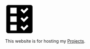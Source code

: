 <img src="https://raw.githubusercontent.com/tinoschroeter/tino.sh/master/docs/task.svg" width="92px"/>

This website is for hosting my [Projects](https://tino.sh/projects).
